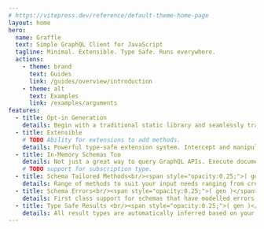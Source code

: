 ```yaml
---
# https://vitepress.dev/reference/default-theme-home-page
layout: home
hero:
  name: Graffle
  text: Simple GraphQL Client for JavaScript
  tagline: Minimal. Extensible. Type Safe. Runs everywhere.
  actions:
    - theme: brand
      text: Guides 
      link: /guides/overview/introduction
    - theme: alt
      text: Examples
      link: /examples/arguments
features:
  - title: Opt-in Generation
    details: Begin with a traditional static library and seamlessly transition to a more powerful generated one when you want.
  - title: Extensible
    # TODO Ability for extensions to add methods.
    details: Powerful type-safe extension system. Intercept and manipulate inputs, outputs, and core with hooks; Add new methods; And more.
  - title: In-Memory Schemas Too
    details: Not just a great way to query GraphQL APIs. Execute documents against in memory schemas just as easily with nearly the same interface.
    # TODO support for subscription type.
  - title: Schema Tailored Methods<br/><span style="opacity:0.25;">( gen )</span>
    details: Range of methods to suit your input needs ranging from creating whole documents to selecting on exactly one Query Mutation or Subscription field.
  - title: Schema Errors<br/><span style="opacity:0.25;">( gen )</span>
    details: First class support for schemas that have modelled errors into their design. Result Fields can be made to throw on errors or automatically map to error classes.
  - title: Type Safe Results <br/><span style="opacity:0.25;">( gen )</span>
    details: All result types are automatically inferred based on your document structure across all GraphQL features including selection sets, directives, fragments, interfaces, and unions.
---
```

